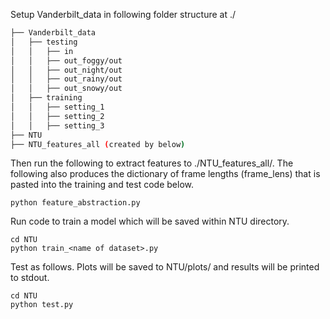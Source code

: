 Setup Vanderbilt_data in following folder structure at ./
```bash
├── Vanderbilt_data
│   ├── testing
│   │   ├── in
│   │   ├── out_foggy/out
│   │   ├── out_night/out
│   │   ├── out_rainy/out
│   │   ├── out_snowy/out
│   ├── training
│   │   ├── setting_1
│   │   ├── setting_2
│   │   ├── setting_3
├── NTU
├── NTU_features_all (created by below)
```

Then run the following to extract features to ./NTU_features_all/. The following also produces the dictionary of frame lengths (frame_lens) that is pasted into the training and test code below.
```
python feature_abstraction.py
```

Run code to train a model which will be saved within NTU directory.
```
cd NTU
python train_<name of dataset>.py
```

Test as follows. Plots will be saved to NTU/plots/ and results will be printed to stdout.
```
cd NTU
python test.py
```